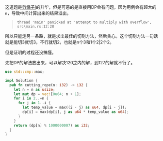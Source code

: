 这道题是[剪绳子I](https://leetcode-cn.com/problems/jian-sheng-zi-lcof/)的升华，但是可恶的是直接用DP会有问题，因为用例会有超大的`n`，导致中间计算出来的结果溢出。

> `thread 'main' panicked at 'attempt to multiply with overflow', src\main.rs:12:28`

所以只能走另一条路，就是求出最佳的切割方法，然后贪心。这个切割方法一句话就是能切3就切3，不行就切2，也就是n个3和1个2|2个2。

但是证明的过程还没搞懂。

先把DP的解法放出来，可以解决120之内的解，到127的解就不行了。

```rust
use std::cmp::max;

impl Solution {
  pub fn cutting_rope(n: i32) -> i32 {
    let n = n as usize;
    let mut dp = vec![0u64; n + 1];
    for i in 2..=n {
      for j in 1..i {
        let temp_value = max((i - j) as u64, dp[i - j]);
        dp[i] = max(dp[i], j as u64 * temp_value as u64);
      } 
    }
    return (dp[n] % 1000000007) as i32;
  }
}
```
